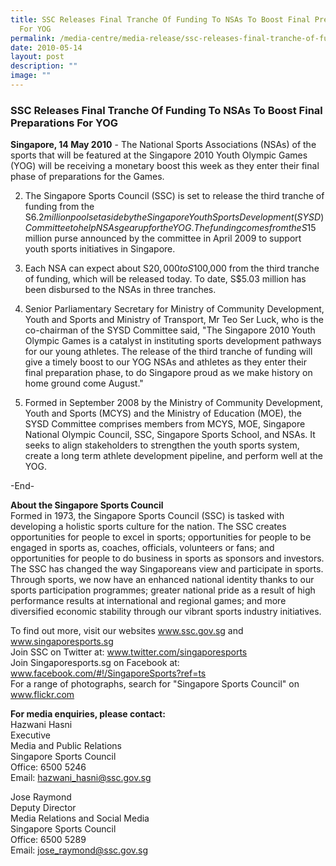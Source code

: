 ```yaml
---
title: SSC Releases Final Tranche Of Funding To NSAs To Boost Final Preparations
  For YOG
permalink: /media-centre/media-release/ssc-releases-final-tranche-of-funding-to-nsas-to-boost-final-preparation/
date: 2010-05-14
layout: post
description: ""
image: ""
---
```

### **SSC Releases Final Tranche Of Funding To NSAs To Boost Final Preparations For YOG**

**Singapore, 14 May 2010** - The National Sports Associations (NSAs) of the sports that will be featured at the Singapore 2010 Youth Olympic Games (YOG) will be receiving a monetary boost this week as they enter their final phase of preparations for the Games.

2. The Singapore Sports Council (SSC) is set to release the third tranche of funding from the S$6.2 million pool set aside by the Singapore Youth Sports Development (SYSD) Committee to help NSAs gear up for the YOG. The funding comes from the S$15 million purse announced by the committee in April 2009 to support youth sports initiatives in Singapore.

3. Each NSA can expect about S$20,000 to S$100,000 from the third tranche of funding, which will be released today. To date, S$5.03 million has been disbursed to the NSAs in three tranches.

4. Senior Parliamentary Secretary for Ministry of Community Development, Youth and Sports and Ministry of Transport, Mr Teo Ser Luck, who is the co-chairman of the SYSD Committee said, "The Singapore 2010 Youth Olympic Games is a catalyst in instituting sports development pathways for our young athletes. The release of the third tranche of funding will give a timely boost to our YOG NSAs and athletes as they enter their final preparation phase, to do Singapore proud as we make history on home ground come August."

5. Formed in September 2008 by the Ministry of Community Development, Youth and Sports (MCYS) and the Ministry of Education (MOE), the SYSD Committee comprises members from MCYS, MOE, Singapore National Olympic Council, SSC, Singapore Sports School, and NSAs. It seeks to align stakeholders to strengthen the youth sports system, create a long term athlete development pipeline, and perform well at the YOG.

-End-

**About the Singapore Sports Council**
<br>
Formed in 1973, the Singapore Sports Council (SSC) is tasked with developing a holistic sports culture for the nation. The SSC creates opportunities for people to excel in sports; opportunities for people to be engaged in sports as, coaches, officials, volunteers or fans; and opportunities for people to do business in sports as sponsors and investors. The SSC has changed the way Singaporeans view and participate in sports. Through sports, we now have an enhanced national identity thanks to our sports participation programmes; greater national pride as a result of high performance results at international and regional games; and more diversified economic stability through our vibrant sports industry initiatives.

To find out more, visit our websites www.ssc.gov.sg and www.singaporesports.sg
<br>
Join SSC on Twitter at: www.twitter.com/singaporesports
<br>
Join Singaporesports.sg on Facebook at: www.facebook.com/#!/SingaporeSports?ref=ts
<br>
For a range of photographs, search for "Singapore Sports Council" on www.flickr.com

**For media enquiries, please contact:**
<br>
Hazwani Hasni
<br>
Executive
<br>
Media and Public Relations
<br>
Singapore Sports Council
<br>
Office: 6500 5246
<br>
Email: [hazwani_hasni@ssc.gov.sg](mailto:hazwani_hasni@ssc.gov.sg)

Jose Raymond
<br>
Deputy Director
<br>
Media Relations and Social Media
<br>
Singapore Sports Council
<br>
Office: 6500 5289
<br>
Email: [jose_raymond@ssc.gov.sg](mailto:jose_raymond@ssc.gov.sg)